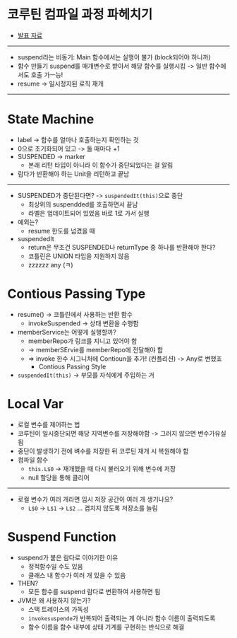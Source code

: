 # 코루틴 컴파일 과정 파헤치기

* [발표 자료](https://drive.google.com/file/d/1oYBGmua0jHNXZKOK402MuJvuWlgHISxg/view?usp=drive_link)
---
* suspend라는 비동기: Main 함수에서는 실행이 불가 (block되어야 하니까)
* 함수 만들기
suspend를 매개변수로 받아서 해당 함수를 실행시킴 -> 일반 함수에서도 호출 가ㅡ능! 
* resume -> 일시정지된 로직 재개

---

# State Machine 

* label -> 함수를 얼마나 호출하는지 확인하는 것 
* 0으로 초기화되어 있고 -> 돌 때마다 +1 
* SUSPENDED -> marker 
  * 본래 리턴 타입이 아니라 이 함수가 중단되었다는 걸 알림
* 람다가 반환해야 하는 Unit을 리턴하고 끝남 
---
* SUSPENDED가 중단된다면? -> `suspendedIt(this)`으로 중단
  * 최상위의 suspendded를 호출하면서 끝남
  * 라벨은 업데이트되어 있었음 바로 1로 가서 실행
* 예외는?
  * resume 한도를 넘겼을 때
* suspendedIt
  * return은 무조건 SUSPENDED나 returnType 중 하나를 반환해야 한다?
  * 코틀린은 UNION 타입을 지원하지 않음 
  * zzzzzz any  (ㅋ)

# Contious Passing Type

* resume() -> 코틀린에서 사용하는 반환 함수
  * invokeSuspended -> 상태 변환을 수행함 
* memberService는 어떻게 실행할까?
  * memberRepo가 링크를 지니고 있어야 함
  * -> memberSErvie를 memberRepo에 전달해야 함 
  * => invoke 한수 시그니처에 Contioun을 추가! (컨플리션) -> Any로 변했죠 
    * Contious Passing Style
* `suspendedIt(this)` -> 부모를 자식에게 주입하는 거 

# Local Var 

* 로컬 변수를 제어하는 법 
* 코루틴이 일시중단되면 해당 지역변수를 저장해야함 -> 그러지 않으면 변수가유실됨
* 중단이 발생하기 전에 벼수를 저장한 뒤 코루틴 재개 시 복원해야 함 
* 컴파일 함수
  * `this.L$0` -> 재개했을 때 다시 불러오기 위해 변수에 저장
  * null 할당을 통해 클리어 
---
* 로컬 변수가 여러 개라면 임시 저장 공간이 여러 개 생기나요?
  * `L$0` -> `L$1` -> `L$2` ... 겹치지 않도록 저장소를 늘림

# Suspend Function

* suspend가 붙은 람다로 이야기한 이유
  * 정적함수일 수도 있음
  * 클래스 내 함수가 여러 개 있을 수 있음
* THEN?
  * 모든 함수를 suspend 람다로 변환하여 사용하면 됨
* JVM은 왜 사용하지 않는가?
  * 스택 트레이스의 가독성 
  * `invokesuspende`가 반복되어 출력되는 게 아니라 함수 이름이 출력되도록
  * 함수 이름을 함수 내부에 상태 기계를 구현하는 반식으로 해결 

